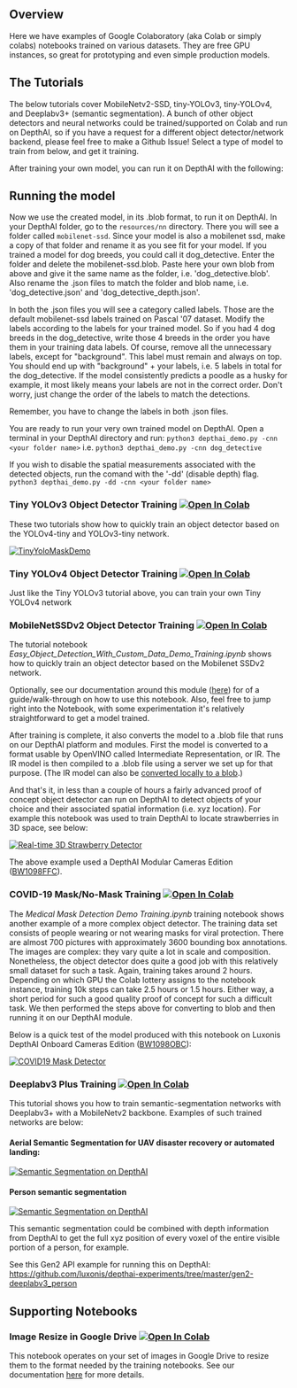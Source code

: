## Overview
Here we have examples of Google Colaboratory (aka Colab or simply colabs) notebooks trained on various datasets. They are free GPU instances, so great for prototyping and even simple production models.

## The Tutorials
The below tutorials cover MobileNetv2-SSD, tiny-YOLOv3, tiny-YOLOv4, and Deeplabv3+ (semantic segmentation).  A bunch of other object detectors and neural networks could be trained/supported on Colab and run on DepthAI, so if you have a request for a different object detector/network backend, please feel free to make a Github Issue!  Select a type of model to train from below, and get it training.

After training your own model, you can run it on DepthAI with the following:

## Running the model 
Now we use the created model, in its .blob format, to run it on DepthAI. In your DepthAI folder, go to the `resources/nn` directory. There you will see a folder called `mobilenet-ssd`. Since your model is also a mobilenet ssd, make a copy of that folder and rename it as you see fit for your model. If you trained a model for dog breeds, you could call it dog_detective. Enter the folder and delete the mobilenet-ssd.blob. Paste here your own blob from above and give it the same name as the folder, i.e. 'dog_detective.blob'. Also rename the .json files to match the folder and blob name, i.e. 'dog_detective.json' and 'dog_detective_depth.json'.

In both the .json files you will see a category called labels. Those are the default mobilenet-ssd labels trained on Pascal '07 dataset. Modify the labels according to the labels for your trained model. So if you had 4 dog breeds in the dog_detective, write those 4 breeds in the order you have them in your training data labels. Of course, remove all the unnecessary labels, except for "background". This label must remain and always on top. You should end up with "background" + your labels, i.e. 5 labels in total for the dog_detective. If the model consistently predicts a poodle as a husky for example, it most likely means your labels are not in the correct order. Don't worry, just change the order of the labels to match the detections.

Remember, you have to change the labels in both .json files.

You are ready to run your very own trained model on DepthAI. Open a terminal in your DepthAI directory and run:
`python3 depthai_demo.py -cnn <your folder name>` i.e. `python3 depthai_demo.py -cnn dog_detective`

If you wish to disable the spatial measurements associated with the detected objects, run the comand with the '-dd' (disable depth) flag.
`python3 depthai_demo.py -dd -cnn <your folder name>`

### Tiny YOLOv3 Object Detector Training [![Open In Colab](https://colab.research.google.com/assets/colab-badge.svg)](https://colab.research.google.com/github/luxonis/depthai-ml-training/blob/master/colab-notebooks/Easy_TinyYolov3_Object_Detector_Training_on_Custom_Data.ipynb)

These two tutorials show how to quickly train an object detector based on the YOLOv4-tiny and YOLOv3-tiny network.

[![TinyYoloMaskDemo](https://user-images.githubusercontent.com/5244214/90792755-2a2da000-e30b-11ea-9cf3-b2f6cd4b00c4.gif)](https://www.youtube.com/watch?v=LkJi7Kp7U-o&feature=youtu.be)

### Tiny YOLOv4 Object Detector Training [![Open In Colab](https://colab.research.google.com/assets/colab-badge.svg)](https://colab.research.google.com/github/luxonis/depthai-ml-training/blob/master/colab-notebooks/Easy_TinyYOLOv4_Object_Detector_Training_on_Custom_Data.ipynb)

Just like the Tiny YOLOv3 tutorial above, you can train your own Tiny YOLOv4 network

### MobileNetSSDv2 Object Detector Training [![Open In Colab](https://colab.research.google.com/assets/colab-badge.svg)](https://colab.research.google.com/github/luxonis/depthai-ml-training/blob/master/colab-notebooks/Easy_Object_Detection_With_Custom_Data_Demo_Training.ipynb)
The tutorial notebook 
*Easy_Object_Detection_With_Custom_Data_Demo_Training.ipynb* shows how to quickly train an object detector based on the Mobilenet SSDv2 network. 

Optionally, see our documentation around this module ([here](https://docs.luxonis.com/tutorials/object_det_mnssv2_training/)) for of a guide/walk-through on how to use this notebook.  Also, feel free to jump right into the Notebook, with some experimentation it's relatively straightforward to get a model trained.

After training is complete, it also converts the model to a .blob file that runs on our DepthAI platform and modules. First the model is converted to a format usable by OpenVINO called Intermediate Representation, or IR. The IR model is then compiled to a .blob file using a server we set up for that purpose. (The IR model can also be [converted locally to a blob](https://github.com/luxonis/depthai#conversion-of-existing-trained-models-into-intel-movidius-binary-format).)

And that's it, in less than a couple of hours a fairly advanced proof of concept object detector can run on DepthAI to detect objects of your choice and their associated spatial information (i.e. xyz location). For example this notebook was used to train DepthAI to locate strawberries in 3D space, see below:

[![Real-time 3D Strawberry Detector](https://user-images.githubusercontent.com/5244214/90794705-6104b580-e30d-11ea-8275-468b300b4659.gif)](https://www.youtube.com/watch?v=Okjh2OCP-o8& "Real-Time Spatial AI to Pick Strawberries")

The above example used a DepthAI Modular Cameras Edition ([BW1098FFC](https://shop.luxonis.com/products/depthai-usb3-edition)).

### COVID-19 Mask/No-Mask Training [![Open In Colab](https://colab.research.google.com/assets/colab-badge.svg)](https://colab.research.google.com/github/luxonis/depthai-ml-training/blob/master/colab-notebooks/Medical_Mask_Detection_Demo_Training.ipynb)
The *Medical Mask Detection Demo Training.ipynb* training notebook shows another example of a more complex object detector. The training data set consists of people wearing or not wearing masks for viral protection. There are almost 700 pictures with approximately 3600 bounding box annotations. The images are complex: they vary quite a lot in scale and composition. Nonetheless, the object detector does quite a good job with this relatively small dataset for such a task. Again, training takes around 2 hours. Depending on which GPU the Colab lottery assigns to the notebook instance, training 10k steps can take 2.5 hours or 1.5 hours. Either way, a short period for such a good quality proof of concept for such a difficult task. 
We then performed the steps above for converting to blob and then running it on our DepthAI module. 

Below is a quick test of the model produced with this notebook on Luxonis DepthAI Onboard Cameras Edition ([BW1098OBC](https://shop.luxonis.com/products/bw10980bc)):

[![COVID19 Mask Detector](https://user-images.githubusercontent.com/5244214/90733159-74436100-e2cc-11ea-8fb6-d4be937d90e5.gif)](https://www.youtube.com/watch?v=d_oUxDzWHd0 "COVID19 Mask/No-Mask")


### Deeplabv3 Plus Training [![Open In Colab](https://colab.research.google.com/assets/colab-badge.svg)](https://colab.research.google.com/github/luxonis/depthai-ml-training/blob/master/colab-notebooks/DeepLabv3plus%2BMobilenetv2_HighLevelDemo.ipynb)

This tutorial shows you how to train semantic-segmentation networks with Deeplabv3+ with a MobileNetv2 backbone.  Examples of such trained networks are below:

#### Aerial Semantic Segmentation for UAV disaster recovery or automated landing:
[![Semantic Segmentation on DepthAI](https://user-images.githubusercontent.com/32992551/102667886-c182f280-4147-11eb-904c-c8c89d9706a7.png)](https://www.youtube.com/watch?v=1EB5bpmUq1Q "Deeplabv3+ Custom Training for DepthAI")

#### Person semantic segmentation
[![Semantic Segmentation on DepthAI](https://user-images.githubusercontent.com/32992551/109359126-25a9ed00-7842-11eb-9071-cddc7439e3ca.png)](https://www.youtube.com/watch?v=zjcUChyyNgI "Deeplabv3+ Custom Training for DepthAI")

This semantic segmentation could be combined with depth information from DepthAI to get the full xyz position of every voxel of the entire visible portion of a person, for example.

See this Gen2 API example for running this on DepthAI:
https://github.com/luxonis/depthai-experiments/tree/master/gen2-deeplabv3_person

## Supporting Notebooks

### Image Resize in Google Drive [![Open In Colab](https://colab.research.google.com/assets/colab-badge.svg)](https://colab.research.google.com/github/luxonis/depthai-ml-training/blob/master/colab-notebooks/GDrive-Resize.ipynb)

This notebook operates on your set of images in Google Drive to resize them to the format needed by the training notebooks.  See our documentation [here](https://docs.luxonis.com/tutorials/object_det_mnssv2_training/#step-1-find-or-generate-images-of-the-objects-of-interest) for more details.




